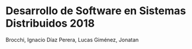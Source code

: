 # Desarrollo de Software en Sistemas Distribuidos 2018

Brocchi, Ignacio
Díaz Perera, Lucas
Giménez, Jonatan

